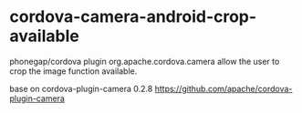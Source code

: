 cordova-camera-android-crop-available
=====================================

phonegap/cordova plugin org.apache.cordova.camera allow the user to crop the image function available.

base on cordova-plugin-camera 0.2.8 https://github.com/apache/cordova-plugin-camera
